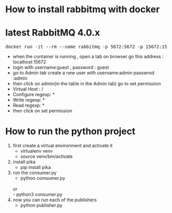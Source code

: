 # How to install rabbitmq with docker

# latest RabbitMQ 4.0.x
<pre>
docker run -it --rm --name rabbitmq -p 5672:5672 -p 15672:15672 rabbitmq:4.0-management
</pre>


- when the container is running , open a tab on browser go this address : localhost:15672
- login with username:guest , password : guest
- go to Admin tab create a new user with username:admin passwrod :admin
- then click on admin(in the table in the Admin tab) go to set permission 
- Virtual Host : /
- Configure regexp: *
- Write regexp: *
- Read regexp: *
- then click on set permission

# How to run the python project
1. first create a virtual environment and activate it
    - virtualenv venv
    - source venv/bin/activate
2. install pika 
    - pip install pika
3. run the consumer.py 
    - python comsumer.py
    <br>
    or
    <br>
    - python3 consumer.py
4. now you can run each of the publishers 
    - python publisher.py



